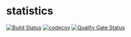 # statistics

[![Build Status](https://travis-ci.com/skosinskiy/statistics.svg?branch=master)](https://travis-ci.com/skosinskiy/statistics)
[![codecov](https://codecov.io/gh/skosinskiy/statistics/branch/master/graph/badge.svg)](https://codecov.io/gh/skosinskiy/statistics)
[![Quality Gate Status](https://sonarcloud.io/api/project_badges/measure?project=statistics&metric=alert_status)](https://sonarcloud.io/dashboard?id=statistics)